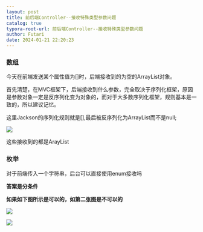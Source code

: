 ```yaml
---
layout: post
title: 前后端Controller--接收特殊类型参数问题
catalog: true
typora-root-url: 前后端Controller--接收特殊类型参数问题
author: Futari
date: 2024-01-21 22:20:23
---
```


<h3 id="C4SpR">数组</h3>

今天在前端发送某个属性值为[]时，后端接收到的为空的ArrayList对象。

首先清楚，在MVC框架下，后端接收到什么参数，完全取决于序列化框架，原因是参数对象一定是反序列化变为对象的，而对于大多数序列化框架，规则基本是一致的，所以建议记忆。

这里Jackson的序列化规则就是[],最后被反序列化为ArrayList而不是null;





![](https://cdn.nlark.com/yuque/0/2024/png/35478834/1721096702451-9d356ac3-64e3-42c7-b735-14353996908e.png)

这些接收到的都是ArayList



<h3 id="TeNry">枚举</h3>

对于前端传入一个字符串，后台可以直接使用enum接收吗

**答案是分条件**

**如果如下图所示是可以的，如第二张图是不可以的**

![](https://cdn.nlark.com/yuque/0/2024/png/35478834/1724291831239-fce4b4c0-ed86-4d42-9cc9-2a22c390d0b5.png)

![](https://cdn.nlark.com/yuque/0/2024/png/35478834/1724291861460-8b61fef1-1d48-4768-ae0b-95a567b1ffcc.png)

